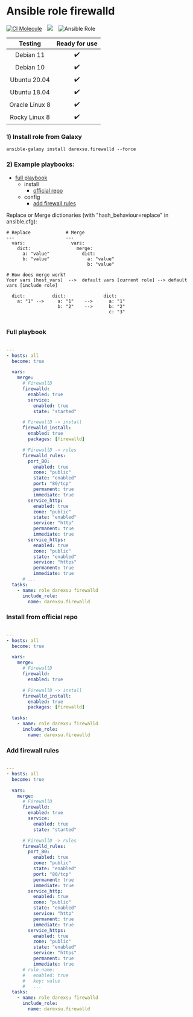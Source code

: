 # Ansible role firewalld
[![CI Molecule](https://github.com/darexsu/ansible-role-firewalld/actions/workflows/ci.yml/badge.svg)](https://github.com/darexsu/ansible-role-firewalld/actions/workflows/ci.yml)&emsp;![](https://img.shields.io/static/v1?label=idempotence&message=ok&color=success)&emsp;![Ansible Role](https://img.shields.io/ansible/role/d/57564?color=blue&label=downloads)

|  Testing         | Ready for use      |
| :--------------: | :--------------:   | 
| Debian 11        |:heavy_check_mark:  |
| Debian 10        |:heavy_check_mark:  | 
| Ubuntu 20.04     |:heavy_check_mark:  |  
| Ubuntu 18.04     |:heavy_check_mark:  | 
| Oracle Linux 8   |:heavy_check_mark:  |
| Rocky Linux 8    |:heavy_check_mark:  | 

### 1) Install role from Galaxy
```
ansible-galaxy install darexsu.firewalld --force
```

### 2) Example playbooks:
  
  - [full playbook](#full-playbook)  
    - install
      - [official repo](#install-from-official-repo) 
    - config
      - [add firewall rules](#add-firewall-rules)


Replace or Merge dictionaries (with "hash_behaviour=replace" in ansible.cfg):
```
# Replace             # Merge
---                   ---
  vars:                 vars:
    dict:                 merge:
      a: "value"            dict: 
      b: "value"              a: "value" 
                              b: "value"

# How does merge work?
Your vars [host_vars]  -->  default vars [current role] --> default vars [include role]
  
  dict:          dict:              dict:
    a: "1" -->     a: "1"    -->      a: "1"
                   b: "2"    -->      b: "2"
                                      c: "3"
    
```

### Full playbook
```yaml

---
- hosts: all
  become: true

  vars:
    merge:
      # FirewallD
      firewalld:
        enabled: true
        service:
          enabled: true
          state: "started"

      # FirewallD -> install
      firewalld_install:
        enabled: true
        packages: [firewalld]

      # FirewallD -> rules
      firewalld_rules:
        port_80:
          enabled: true
          zone: "public"
          state: "enabled"
          port: "80/tcp"
          permanent: true
          immediate: true
        service_http:
          enabled: true
          zone: "public"
          state: "enabled"
          service: "http"
          permanent: true
          immediate: true
        service_https:
          enabled: true
          zone: "public"
          state: "enabled"
          service: "https"
          permanent: true
          immediate: true
      # ...
  tasks:
    - name: role darexsu firewalld
      include_role:
        name: darexsu.firewalld

```
### Install from official repo
```yaml

---
- hosts: all
  become: true

  vars:
    merge:
      # FirewallD
      firewalld:
        enabled: true

      # FirewallD -> install
      firewalld_install:
        enabled: true
        packages: [firewalld]

  tasks:
    - name: role darexsu firewalld
      include_role:
        name: darexsu.firewalld

```
### Add firewall rules
```yaml

---
- hosts: all
  become: true

  vars:
    merge:
      # FirewallD
      firewalld:
        enabled: true
        service:
          enabled: true
          state: "started"

      # FirewallD -> rules
      firewalld_rules:
        port_80:
          enabled: true
          zone: "public"
          state: "enabled"
          port: "80/tcp"
          permanent: true
          immediate: true
        service_http:
          enabled: true
          zone: "public"
          state: "enabled"
          service: "http"
          permanent: true
          immediate: true
        service_https:
          enabled: true
          zone: "public"
          state: "enabled"
          service: "https"
          permanent: true
          immediate: true
      # rule_name:
      #   enabled: true
      #   key: value
      #   ...
  tasks:
    - name: role darexsu firewalld
      include_role:
        name: darexsu.firewalld

```